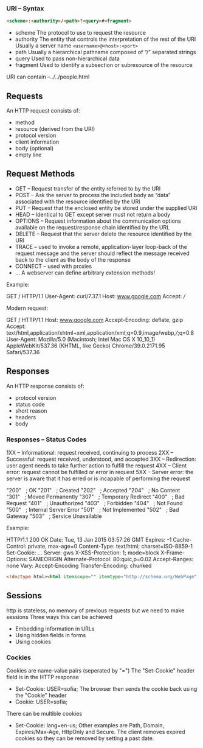 
### URI – Syntax

```html
<scheme>:<authority>/<path>?<query>#<fragment>
```

- scheme
	The protocol to use to request the resource
- authority
	The entity that controls the interpretation of the rest of the URI
	Usually a server name
		``<username>@<host>:<port>``
- path
	Usually a hierarchical pathname composed of “/” separated strings
- query
	Used to pass non-hierarchical data
- fragment
	Used to identify a subsection or subresource of the resource

URI can contain –../../people.html

## Requests

An HTTP request consists of:
- method
- resource (derived from the URI)
- protocol version
- client information
- body (optional)
- empty line

## Request Methods

- GET – Request transfer of the entity referred to by the URI
- POST – Ask the server to process the included body as “data” associated with the resource identified by the URI
- PUT – Request that the enclosed entity be stored under the supplied URI
- HEAD – Identical to GET except server must not return a body
- OPTIONS – Request information about the communication options available on the request/response chain identified by the URL
- DELETE – Request that the server delete the resource identified by the URI
- TRACE – used to invoke a remote, application-layer loop-back of the request message and the server should reflect the message received back to the client as the body of the response
- CONNECT – used with proxies
- … A webserver can define arbitrary extension methods!

Example:

GET / HTTP/1.1
User-Agent: curl/7.37.1
Host: www.google.com
Accept: */*

Modern request:

GET / HTTP/1.1
Host: www.google.com
Accept-Encoding: deflate, gzip
Accept: text/html,application/xhtml+xml,application/xml;q=0.9,image/webp,*/*;q=0.8
User-Agent: Mozilla/5.0 (Macintosh; Intel Mac OS X 10_10_1) AppleWebKit/537.36 (KHTML, like Gecko) Chrome/39.0.2171.95 Safari/537.36

## Responses

An HTTP response consists of:
- protocol version
- status code
- short reason
- headers
- body

### Responses – Status Codes

1XX – Informational: request received, continuing to process
2XX – Successful: request received, understood, and accepted
3XX – Redirection: user agent needs to take further action to fulfill the request
4XX – Client error: request cannot be fulfilled or error in request
5XX – Server error: the server is aware that it has erred or is incapable of performing the request

"200"   ; OK
"201"   ; Created
"202"   ; Accepted
"204"   ; No Content
“301"   ; Moved Permanently
"307"   ; Temporary Redirect
"400"   ; Bad Request
"401"   ; Unauthorized
"403"   ; Forbidden
"404"   ; Not Found
"500"   ; Internal Server Error
"501"   ; Not Implemented
"502"   ; Bad Gateway
"503"   ; Service Unavailable


Example:

HTTP/1.1 200 OK
Date: Tue, 13 Jan 2015 03:57:26 GMT
Expires: -1
Cache-Control: private, max-age=0
Content-Type: text/html; charset=ISO-8859-1
Set-Cookie: …
Server: gws
X-XSS-Protection: 1; mode=block
X-Frame-Options: SAMEORIGIN
Alternate-Protocol: 80:quic,p=0.02
Accept-Ranges: none
Vary: Accept-Encoding
Transfer-Encoding: chunked

```html
<!doctype html><html itemscope="" itemtype="http://schema.org/WebPage" lang="en"><head><meta content="Search the world's information, including webpages, images, videos and more. Go …
```


## Sessions

http is stateless, no memory of previous requests
but we need to make sessions
Three ways this can be achieved
- Embedding information in URLs
- Using hidden fields in forms
- Using cookies

### Cockies

Cookies are name-value pairs (seperated by "=")
The "Set-Cookie" header field is in the HTTP response
- Set-Cookie: USER=sofia;
The browser then sends the cookie back using the "Cookie" header
- Cookie: USER=sofia;

There can be multible cookies
- Set-Cookie: lang=en-us;
Other examples are Path, Domain, Expires/Max-Age, HttpOnly and Secure.
The client removes expired cookies so they can be removed by setting a past date.






